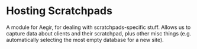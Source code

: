Hosting Scratchpads
===================

A module for Aegir, for dealing with scratchpads-specific stuff. Allows us to capture data about clients and their scratchpad, plus other misc things (e.g. automatically selecting the most empty database for a new site).

